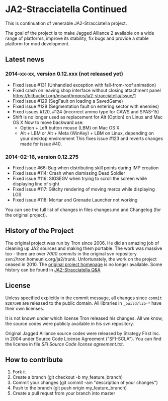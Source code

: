 # JA2-Stracciatella Continued

This is continuation of venerable JA2-Stracciatella project.

The goal of the project is to make Jagged Alliance 2 available on a wide
range of platforms, improve its stability, fix bugs and provide a
stable platform for mod development.

## Latest news

### 2014-xx-xx, version 0.12.xxx (not released yet)

- Fixed issue #131 (Unhandled exception with fall-from-roof animation)
- Fixed crash on leaving shop interface without closing attachment panel
  https://bitbucket.org/misanthropos/ja2-stracciatella/issue/1
- Fixed issue #129 (SegFault on loading a SavedGame)
- Fixed issue #128 (Segmentation fault on entering sector with enemies)
- Fixed issues #120, #124 (incorrect ammo type for CAWS and SPAS-15)
- Shift is no longer used as replacement for Alt (Option) on Linux and Mac OS X
  Now to move backward use:
    - Option + Left button mouse (LBM) on Mac OS X
    - Alt + LBM or Alt + Meta (WinKey) + LBM on Linux, depending on your desktop environment
  This fixes issue #123 and reverts changes made for issue #40.

### 2014-02-16, version 0.12.275

- Fixed issue  #66: Bug when distributing skill points during IMP creation
- Fixed issue #114: Crash when dismissing Dead Soldier
- Fixed issue #116: SIGSEGV when trying to scroll the screen while displaying line of sight
- Fixed issue #117: Glitchy rendering of moving mercs while displaying LOS
- Fixed issue #118: Mortar and Grenade Launcher not working

You can see the full list of changes in files changes.md and Changelog (for the original project).

## History of the Project

The original project was run by Tron since 2006.  He did an amazing job of
cleaning up JA2 sources and making them portable.  The work was massive too -
there are over *7000 commits* in the original svn repository
svn://tron.homeunix.org/ja2/trunk.  Unfortunately, the work on the project
ceased in 2010.  The [original project homepage](http://tron.homeunix.org/ja2)
is no longer available.  Some history can be found in [JA2-Stracciatella
Q&A](http://www.ja-galaxy-forum.com/board/ubbthreads.php/topics/186601/JA2_Stracciatella_Q_A.html)

## License

Unless specified explicitly in the commit message, all changes since `commit
8287b98` are released to the public domain.  All libraries in `_build/lib-*`
have their own licenses.

It is not known under which license Tron released his changes.  All we know,
the source codes were publicly available in his svn repository.

Original Jagged Alliance source codes were released by Strategy First Inc. in
2004 under Source Code License Agreement ("SFI-SCLA").  You can find the
license in file *SFI Source Code license agreement.txt*.

## How to contribute

1. Fork it
2. Create a branch (git checkout -b my_feature_branch)
3. Commit your changes (git commit -am "description of your changes")
4. Push to the branch (git push origin my_feature_branch)
5. Create a pull requst from your branch into master
